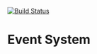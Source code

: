 [![Build Status](https://jenkins.shodan.fyi/buildStatus/icon?job=ttEvent)](https://jenkins.shodan.fyi/job/ttEvent/)
# Event System
